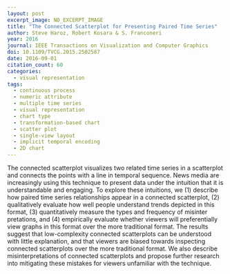 ```yaml
---
layout: post
excerpt_image: NO_EXCERPT_IMAGE
title: "The Connected Scatterplot for Presenting Paired Time Series"
author: Steve Haroz, Robert Kosara & S. Franconeri
year: 2016
journal: IEEE Transactions on Visualization and Computer Graphics
doi: 10.1109/TVCG.2015.2502587
date: 2016-09-01
citation_count: 60
categories:
  - visual representation
tags:
  - continuous process
  - numeric attribute
  - multiple time series
  - visual representation
  - chart type
  - transformation-based chart
  - scatter plot
  - single-view layout
  - implicit temporal encoding
  - 2D chart
---
```

The connected scatterplot visualizes two related time series in a scatterplot and connects the points with a line in temporal sequence. News media are increasingly using this technique to present data under the intuition that it is understandable and engaging. To explore these intuitions, we (1) describe how paired time series relationships appear in a connected scatterplot, (2) qualitatively evaluate how well people understand trends depicted in this format, (3) quantitatively measure the types and frequency of misinter pretations, and (4) empirically evaluate whether viewers will preferentially view graphs in this format over the more traditional format. The results suggest that low-complexity connected scatterplots can be understood with little explanation, and that viewers are biased towards inspecting connected scatterplots over the more traditional format. We also describe misinterpretations of connected scatterplots and propose further research into mitigating these mistakes for viewers unfamiliar with the technique.
